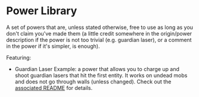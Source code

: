 # Power Library

A set of powers that are, unless stated otherwise, free to use as long as you don't claim you've made them (a little credit somewhere in the origin/power description if the power is not too trivial (e.g. guardian laser), or a comment in the power if it's simpler, is enough).

Featuring:
- Guardian Laser Example: a power that allows you to charge up and shoot guardian lasers that hit the first entity. It works on undead mobs and does not go through walls (unless changed). Check out the [associated README](src/Guardian%20Laser%20Example/data/guardian_laser/README.md) for details.
